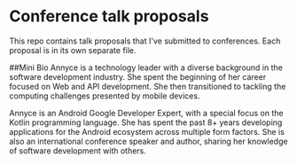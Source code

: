 # Conference talk proposals
This repo contains talk proposals that I've submitted to conferences. Each proposal is in its own separate file.

##Mini Bio
Annyce is a technology leader with a diverse background in the software development industry. She spent the beginning of her career focused on Web and API development. She then transitioned to tackling the computing challenges presented by mobile devices.

Annyce is an Android Google Developer Expert, with a special focus on the Kotlin programming language. She has spent the past 8+ years developing applications for the Android ecosystem across multiple form factors. She is also an international conference speaker and author, sharing her knowledge of software development with others.